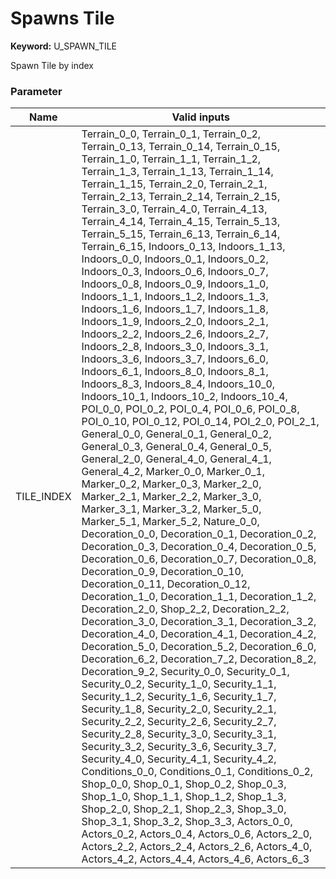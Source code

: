 

# Spawns Tile



**Keyword:**  U_SPAWN_TILE  

Spawn Tile by index  





### Parameter
| Name | Valid inputs | 
|  --  |  --  | 
| TILE_INDEX | Terrain_0_0, Terrain_0_1, Terrain_0_2, Terrain_0_13, Terrain_0_14, Terrain_0_15, Terrain_1_0, Terrain_1_1, Terrain_1_2, Terrain_1_3, Terrain_1_13, Terrain_1_14, Terrain_1_15, Terrain_2_0, Terrain_2_1, Terrain_2_13, Terrain_2_14, Terrain_2_15, Terrain_3_0, Terrain_4_0, Terrain_4_13, Terrain_4_14, Terrain_4_15, Terrain_5_13, Terrain_5_15, Terrain_6_13, Terrain_6_14, Terrain_6_15, Indoors_0_13, Indoors_1_13, Indoors_0_0, Indoors_0_1, Indoors_0_2, Indoors_0_3, Indoors_0_6, Indoors_0_7, Indoors_0_8, Indoors_0_9, Indoors_1_0, Indoors_1_1, Indoors_1_2, Indoors_1_3, Indoors_1_6, Indoors_1_7, Indoors_1_8, Indoors_1_9, Indoors_2_0, Indoors_2_1, Indoors_2_2, Indoors_2_6, Indoors_2_7, Indoors_2_8, Indoors_3_0, Indoors_3_1, Indoors_3_6, Indoors_3_7, Indoors_6_0, Indoors_6_1, Indoors_8_0, Indoors_8_1, Indoors_8_3, Indoors_8_4, Indoors_10_0, Indoors_10_1, Indoors_10_2, Indoors_10_4, POI_0_0, POI_0_2, POI_0_4, POI_0_6, POI_0_8, POI_0_10, POI_0_12, POI_0_14, POI_2_0, POI_2_1, General_0_0, General_0_1, General_0_2, General_0_3, General_0_4, General_0_5, General_2_0, General_4_0, General_4_1, General_4_2, Marker_0_0, Marker_0_1, Marker_0_2, Marker_0_3, Marker_2_0, Marker_2_1, Marker_2_2, Marker_3_0, Marker_3_1, Marker_3_2, Marker_5_0, Marker_5_1, Marker_5_2, Nature_0_0, Decoration_0_0, Decoration_0_1, Decoration_0_2, Decoration_0_3, Decoration_0_4, Decoration_0_5, Decoration_0_6, Decoration_0_7, Decoration_0_8, Decoration_0_9, Decoration_0_10, Decoration_0_11, Decoration_0_12, Decoration_1_0, Decoration_1_1, Decoration_1_2, Decoration_2_0, Shop_2_2, Decoration_2_2, Decoration_3_0, Decoration_3_1, Decoration_3_2, Decoration_4_0, Decoration_4_1, Decoration_4_2, Decoration_5_0, Decoration_5_2, Decoration_6_0, Decoration_6_2, Decoration_7_2, Decoration_8_2, Decoration_9_2, Security_0_0, Security_0_1, Security_0_2, Security_1_0, Security_1_1, Security_1_2, Security_1_6, Security_1_7, Security_1_8, Security_2_0, Security_2_1, Security_2_2, Security_2_6, Security_2_7, Security_2_8, Security_3_0, Security_3_1, Security_3_2, Security_3_6, Security_3_7, Security_4_0, Security_4_1, Security_4_2, Conditions_0_0, Conditions_0_1, Conditions_0_2, Shop_0_0, Shop_0_1, Shop_0_2, Shop_0_3, Shop_1_0, Shop_1_1, Shop_1_2, Shop_1_3, Shop_2_0, Shop_2_1, Shop_2_3, Shop_3_0, Shop_3_1, Shop_3_2, Shop_3_3, Actors_0_0, Actors_0_2, Actors_0_4, Actors_0_6, Actors_2_0, Actors_2_2, Actors_2_4, Actors_2_6, Actors_4_0, Actors_4_2, Actors_4_4, Actors_4_6, Actors_6_3 | 

